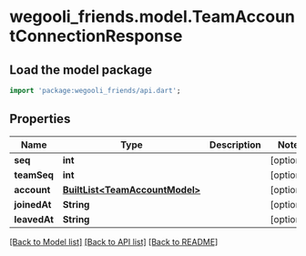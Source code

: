 # wegooli_friends.model.TeamAccountConnectionResponse

## Load the model package

```dart
import 'package:wegooli_friends/api.dart';
```

## Properties

| Name         | Type                                                         | Description | Notes      |
| ------------ | ------------------------------------------------------------ | ----------- | ---------- |
| **seq**      | **int**                                                      |             | [optional] |
| **teamSeq**  | **int**                                                      |             | [optional] |
| **account**  | [**BuiltList&lt;TeamAccountModel&gt;**](TeamAccountModel.md) |             | [optional] |
| **joinedAt** | **String**                                                   |             | [optional] |
| **leavedAt** | **String**                                                   |             | [optional] |

[[Back to Model list]](../../README.md#documentation-for-models) [[Back to API list]](../../README.md#documentation-for-api-endpoints) [[Back to README]](../../README.md)
